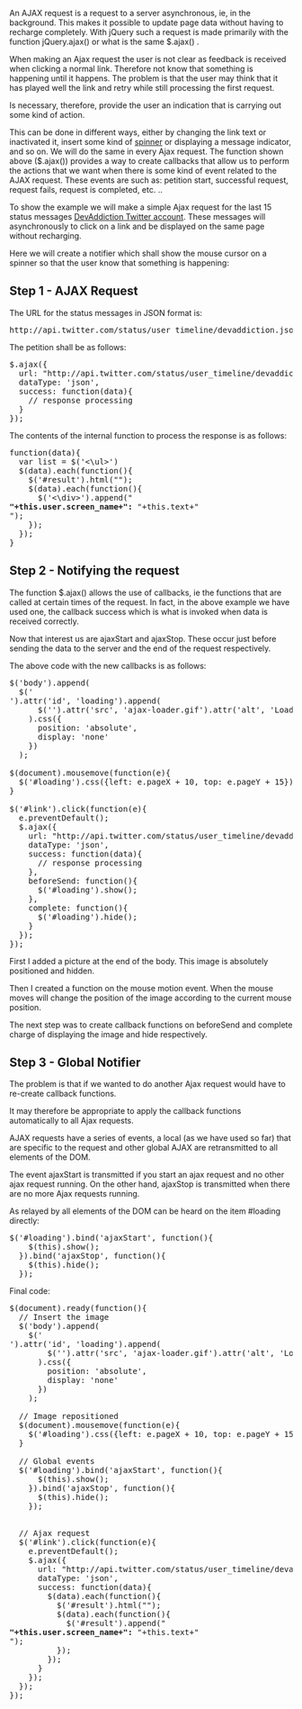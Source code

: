 An AJAX request is a request to a server asynchronous, ie, in the background. This makes it possible to update page data without having to recharge completely. With jQuery such a request is made primarily with the function jQuery.ajax() or what is the same $.ajax() .

When making an Ajax request the user is not clear as feedback is received when clicking a normal link. Therefore not know that something is happening until it happens. The problem is that the user may think that it has played well the link and retry while still processing the first request.

Is necessary, therefore, provide the user an indication that is carrying out some kind of action.

This can be done in different ways, either by changing the link text or inactivated it, insert some kind of <a href="http://www.ajaxload.info/" target="_blank">spinner</a> or displaying a message indicator, and so on. We will do the same in every Ajax request. The function shown above ($.ajax()) provides a way to create callbacks that allow us to perform the actions that we want when there is some kind of event related to the AJAX request. These events are such as: petition start, successful request, request fails, request is completed, etc. ..

To show the example we will make a simple Ajax request for the last 15 status messages <a href="http://twitter.com/DevAddiction" target="_blank">DevAddiction Twitter account</a>. These messages will asynchronously to click on a link and be displayed on the same page without recharging.

Here we will create a notifier which shall show the mouse cursor on a spinner so that the user know that something is happening:

<h2>Step 1 - AJAX Request</h2>

The URL for the status messages in JSON format is:
<pre>http://api.twitter.com/status/user_timeline/devaddiction.json</pre>

The petition shall be as follows:

<pre>
$.ajax({
  url: "http://api.twitter.com/status/user_timeline/devaddiction.json?count=15&callback=?"
  dataType: 'json',
  success: function(data){
    // response processing
  }
});
</pre>


The contents of the internal function to process the response is as follows:

<pre>
function(data){
  var list = $('<\ul>')
  $(data).each(function(){
    $('#result').html("");
    $(data).each(function(){
      $('<\div>').append("<div><strong>"+this.user.screen_name+":</strong> "+this.text+"</div>");
    });
  });
}
</pre>

<h2>Step 2 - Notifying the request</h2>

The function $.ajax() allows the use of callbacks, ie the functions that are called at certain times of the request. In fact, in the above example we have used one, the callback success which is what is invoked when data is received correctly.

Now that interest us are ajaxStart and ajaxStop. These occur just before sending the data to the server and the end of the request respectively.

The above code with the new callbacks is as follows:

<pre>
$('body').append(
  $('<div>').attr('id', 'loading').append(
      $('<img>').attr('src', 'ajax-loader.gif').attr('alt', 'Loading...')
    ).css({
      position: 'absolute',
      display: 'none'
    })
  );

$(document).mousemove(function(e){
  $('#loading').css({left: e.pageX + 10, top: e.pageY + 15});
}

$('#link').click(function(e){
  e.preventDefault();
  $.ajax({
    url: "http://api.twitter.com/status/user_timeline/devaddiction.json?count=15&callback=?"
    dataType: 'json',
    success: function(data){
      // response processing
    },
    beforeSend: function(){
      $('#loading').show();
    },
    complete: function(){
      $('#loading').hide();
    }
  });
});
</pre>

First I added a picture at the end of the body. This image is absolutely positioned and hidden.

Then I created a function on the mouse motion event. When the mouse moves will change the position of the image according to the current mouse position.

The next step was to create callback functions on beforeSend and complete charge of displaying the image and hide respectively.

<h2>Step 3 - Global Notifier</h2>

The problem is that if we wanted to do another Ajax request would have to re-create callback functions.

It may therefore be appropriate to apply the callback functions automatically to all Ajax requests.

AJAX requests have a series of events, a local (as we have used so far) that are specific to the request and other global AJAX are retransmitted to all elements of the DOM.

The event ajaxStart is transmitted if you start an ajax request and no other ajax request running. On the other hand, ajaxStop is transmitted when there are no more Ajax requests running.

As relayed by all elements of the DOM can be heard on the item #loading directly:

<pre>
$('#loading').bind('ajaxStart', function(){
    $(this).show();
  }).bind('ajaxStop', function(){
    $(this).hide();
  });
</pre>

Final code:

<pre>
$(document).ready(function(){
  // Insert the image
  $('body').append(
    $('<div>').attr('id', 'loading').append(
        $('<img>').attr('src', 'ajax-loader.gif').attr('alt', 'Loading...')
      ).css({
        position: 'absolute',
        display: 'none'
      })
    );

  // Image repositioned
  $(document).mousemove(function(e){
    $('#loading').css({left: e.pageX + 10, top: e.pageY + 15});
  }

  // Global events
  $('#loading').bind('ajaxStart', function(){
      $(this).show();
    }).bind('ajaxStop', function(){
      $(this).hide();
    });


  // Ajax request
  $('#link').click(function(e){
    e.preventDefault();
    $.ajax({
      url: "http://api.twitter.com/status/user_timeline/devaddiction.json?count=15&callback=?"
      dataType: 'json',
      success: function(data){
        $(data).each(function(){
          $('#result').html("");
          $(data).each(function(){
            $('#result').append("<div><strong>"+this.user.screen_name+":</strong> "+this.text+"</div>");
          });
        });
      }
    });
  });
});
</pre>
